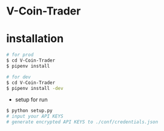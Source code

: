 # V-Coin-Trader

# installation

```bash
# for prod
$ cd V-Coin-Trader
$ pipenv install

# for dev
$ cd V-Coin-Trader
$ pipenv install -dev
```
- setup for run
```bash
$ python setup.py
# input your API KEYS
# generate encrypted API KEYS to ./conf/credentials.json 
```
